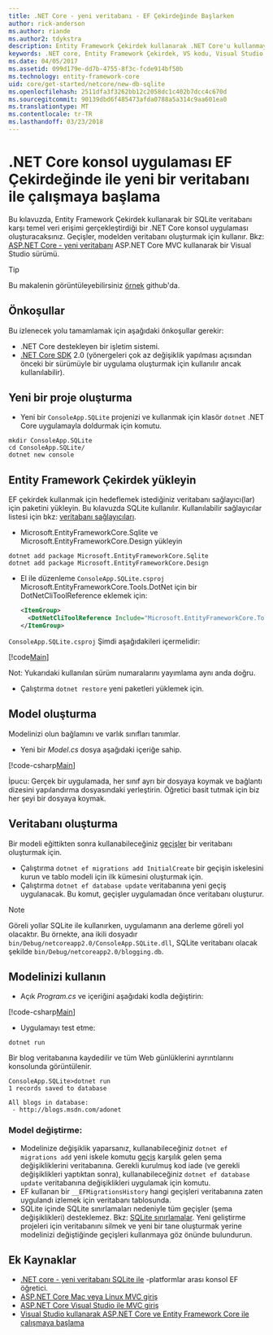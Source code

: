 ```yaml
---
title: .NET Core - yeni veritabanı - EF Çekirdeğinde Başlarken
author: rick-anderson
ms.author: riande
ms.author2: tdykstra
description: Entity Framework Çekirdek kullanarak .NET Core'u kullanmaya başlama
keywords: .NET core, Entity Framework Çekirdek, VS kodu, Visual Studio kodu, Mac, Linux
ms.date: 04/05/2017
ms.assetid: 099d179e-dd7b-4755-8f3c-fcde914bf50b
ms.technology: entity-framework-core
uid: core/get-started/netcore/new-db-sqlite
ms.openlocfilehash: 2511dfa3f3262bb12c2058dc1c402b7dcc4c670d
ms.sourcegitcommit: 90139dbd6f485473afda0788a5a314c9aa601ea0
ms.translationtype: MT
ms.contentlocale: tr-TR
ms.lasthandoff: 03/23/2018
---
```

# <a name="getting-started-with-ef-core-on-net-core-console-app-with-a-new-database"></a>.NET Core konsol uygulaması EF Çekirdeğinde ile yeni bir veritabanı ile çalışmaya başlama

Bu kılavuzda, Entity Framework Çekirdek kullanarak bir SQLite veritabanı karşı temel veri erişimi gerçekleştirdiği bir .NET Core konsol uygulaması oluşturacaksınız. Geçişler, modelden veritabanı oluşturmak için kullanır. Bkz: [ASP.NET Core - yeni veritabanı](xref:core/get-started/aspnetcore/new-db) ASP.NET Core MVC kullanarak bir Visual Studio sürümü.

> [!TIP]  
> Bu makalenin görüntüleyebilirsiniz [örnek](https://github.com/aspnet/EntityFramework.Docs/tree/master/samples/core/GetStarted/NetCore/ConsoleApp.SQLite) github'da.

## <a name="prerequisites"></a>Önkoşullar

Bu izlenecek yolu tamamlamak için aşağıdaki önkoşullar gerekir:
* .NET Core destekleyen bir işletim sistemi.
* [.NET Core SDK](https://www.microsoft.com/net/core) 2.0 (yönergeleri çok az değişiklik yapılması açısından önceki bir sürümüyle bir uygulama oluşturmak için kullanılır ancak kullanılabilir).

## <a name="create-a-new-project"></a>Yeni bir proje oluşturma

* Yeni bir `ConsoleApp.SQLite` projenizi ve kullanmak için klasör `dotnet` .NET Core uygulamayla doldurmak için komutu.

``` Console
mkdir ConsoleApp.SQLite
cd ConsoleApp.SQLite/
dotnet new console
```

## <a name="install-entity-framework-core"></a>Entity Framework Çekirdek yükleyin

EF çekirdek kullanmak için hedeflemek istediğiniz veritabanı sağlayıcı(lar) için paketini yükleyin. Bu kılavuzda SQLite kullanılır. Kullanılabilir sağlayıcılar listesi için bkz: [veritabanı sağlayıcıları](../../providers/index.md).

* Microsoft.EntityFrameworkCore.Sqlite ve Microsoft.EntityFrameworkCore.Design yükleyin

``` Console
dotnet add package Microsoft.EntityFrameworkCore.Sqlite
dotnet add package Microsoft.EntityFrameworkCore.Design
```

* El ile düzenleme `ConsoleApp.SQLite.csproj` Microsoft.EntityFrameworkCore.Tools.DotNet için bir DotNetCliToolReference eklemek için:

  ``` xml
  <ItemGroup>
    <DotNetCliToolReference Include="Microsoft.EntityFrameworkCore.Tools.DotNet" Version="2.0.0" />
  </ItemGroup>
  ```

`ConsoleApp.SQLite.csproj` Şimdi aşağıdakileri içermelidir:

[!code[Main](../../../../samples/core/GetStarted/NetCore/ConsoleApp.SQLite/ConsoleApp.SQLite.csproj)]

 Not: Yukarıdaki kullanılan sürüm numaralarını yayımlama aynı anda doğru.

*  Çalıştırma `dotnet restore` yeni paketleri yüklemek için.

## <a name="create-the-model"></a>Model oluşturma

Modelinizi olun bağlamını ve varlık sınıfları tanımlar.

* Yeni bir *Model.cs* dosya aşağıdaki içeriğe sahip.

[!code-csharp[Main](../../../../samples/core/GetStarted/NetCore/ConsoleApp.SQLite/Model.cs)]

İpucu: Gerçek bir uygulamada, her sınıf ayrı bir dosyaya koymak ve bağlantı dizesini yapılandırma dosyasındaki yerleştirin. Öğretici basit tutmak için biz her şeyi bir dosyaya koymak.

## <a name="create-the-database"></a>Veritabanı oluşturma

Bir modeli eğittikten sonra kullanabileceğiniz [geçişler](https://docs.microsoft.com/aspnet/core/data/ef-mvc/migrations#introduction-to-migrations) bir veritabanı oluşturmak için.

* Çalıştırma `dotnet ef migrations add InitialCreate` bir geçişin iskelesini kurun ve tablo modeli için ilk kümesini oluşturmak için.
* Çalıştırma `dotnet ef database update` veritabanına yeni geçiş uygulanacak. Bu komut, geçişler uygulamadan önce veritabanı oluşturur.

> [!NOTE]  
> Göreli yollar SQLite ile kullanırken, uygulamanın ana derleme göreli yol olacaktır. Bu örnekte, ana ikili dosyadır `bin/Debug/netcoreapp2.0/ConsoleApp.SQLite.dll`, SQLite veritabanı olacak şekilde `bin/Debug/netcoreapp2.0/blogging.db`.

## <a name="use-your-model"></a>Modelinizi kullanın

* Açık *Program.cs* ve içeriğini aşağıdaki kodla değiştirin:

 [!code-csharp[Main](../../../../samples/core/GetStarted/NetCore/ConsoleApp.SQLite/Program.cs)]

* Uygulamayı test etme:

 `dotnet run`

 Bir blog veritabanına kaydedilir ve tüm Web günlüklerini ayrıntılarını konsolunda görüntülenir.

  ``` Console
  ConsoleApp.SQLite>dotnet run
  1 records saved to database

  All blogs in database:
   - http://blogs.msdn.com/adonet
  ```

### <a name="changing-the-model"></a>Model değiştirme:

- Modelinize değişiklik yaparsanız, kullanabileceğiniz `dotnet ef migrations add` yeni iskele komutu [geçiş](https://docs.microsoft.com/aspnet/core/data/ef-mvc/migrations#introduction-to-migrations) karşılık gelen şema değişikliklerini veritabanına. Gerekli kurulmuş kod iade (ve gerekli değişiklikleri yaptıktan sonra), kullanabileceğiniz `dotnet ef database update` veritabanına değişiklikleri uygulamak için komutu.
- EF kullanan bir `__EFMigrationsHistory` hangi geçişleri veritabanına zaten uygulandı izlemek için veritabanı tablosunda.
- SQLite içinde SQLite sınırlamaları nedeniyle tüm geçişler (şema değişiklikleri) desteklemez. Bkz: [SQLite sınırlamalar](../../providers/sqlite/limitations.md). Yeni geliştirme projeleri için veritabanını silmek ve yeni bir tane oluşturmak yerine modelinizi değiştiğinde geçişleri kullanmaya göz önünde bulundurun.

## <a name="additional-resources"></a>Ek Kaynaklar

* [.NET core - yeni veritabanı SQLite ile](xref:core/get-started/netcore/new-db-sqlite) -platformlar arası konsol EF öğretici.
* [ASP.NET Core Mac veya Linux MVC giriş](https://docs.microsoft.com/aspnet/core/tutorials/first-mvc-app-xplat/index)
* [ASP.NET Core Visual Studio ile MVC giriş](https://docs.microsoft.com/aspnet/core/tutorials/first-mvc-app/index)
* [Visual Studio kullanarak ASP.NET Core ve Entity Framework Core ile çalışmaya başlama](https://docs.microsoft.com/aspnet/core/data/ef-mvc/index)
